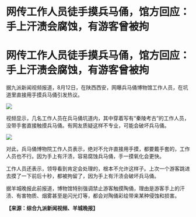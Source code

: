 # 网传工作人员徒手摸兵马俑，馆方回应：手上汗渍会腐蚀，有游客曾被拘

# 网传工作人员徒手摸兵马俑，馆方回应：手上汗渍会腐蚀，有游客曾被拘

据九派新闻视频报道，8月12日，在陕西西安，网曝兵马俑博物馆工作人员，在坑道里直接用手摸兵马俑引发热议。

![](https://inews.gtimg.com/om_bt/O454augNYKNdjrvtJHMziDWInjOqnXaNGh7Ur8sLEr90YAA/1000)

视频显示，几名工作人员在兵马俑坑道内，其中穿着写有“秦陵考古”的工作人员，没带手套直接触摸兵马俑。有网友质疑这样不专业，可能会破坏兵马俑。

![](https://inews.gtimg.com/om_bt/OFllZJsBqLS4Qs2oVv59bHM1POjCRKGDdLw7zDfnsv0UIAA/1000)

对此，兵马俑博物院工作人员表示，绝对不允许直接用手摸，都要戴手套的，工作人员也不行。因为手上有汗渍，容易腐蚀兵马俑，手一摸氧化会更快。

工作人员还表示，领导看到肯定会处理的，根本不允许这样子。上次一个游客跳进去摸了一下前后十秒，都被拘留了，因为手上有汗渍会破坏兵马俑。

据羊城晚报此前报道，博物馆特别强调禁止游客触摸陶俑，理由是游客手上的汗渍、有害物质、烟雾甚至是闪光灯等，都会对陶俑彩绘带来某种侵蚀和损害。

**【来源：综合九派新闻视频、羊城晚报】**

